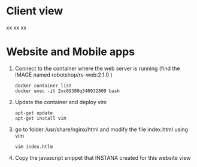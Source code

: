# Client view

xx
xx
xx


Website and Mobile apps
=

1. Connect to the container where the web server is running (find the IMAGE named robotshop/rs-web:2.1.0 )

       docker container list
       docker exec -it 2xc09380q340932809 bash

3. Update the container and deploy vim 

       apt-get update
       apt-get install vim

4. go to folder /usr/share/nginx/html and modify the file index.html using vim 

       vim index.htlm

5. Copy the javascript snippet that INSTANA created for this website view

       
  
